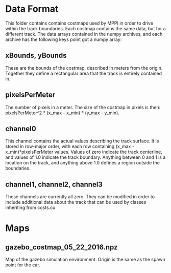 # Data Format

This folder contains contains costmaps used by MPPI in order to drive within the track boundaries. Each costmap contains the same data, but for a different track. The data arrays contained in the numpy archives, and each archive has the following keys point got a numpy array:

## xBounds, yBounds 
These are the bounds of the costmap, described in meters from the origin. Together they define a rectangular area that the track is entirely contained in.

## pixelsPerMeter
The number of pixels in a meter. The size of the costmap in pixels is then: pixelsPerMeter^2 * (x_max - x_min) * (y_max - y_min).

## channel0 
This channel contains the actual values describing the track surface. It is stored in row-major order, with each row containing (x_max - x_min)*pixelsPerMeter values. Values of zero indicate the track centerline, and values of 1.0 indicate the track boundary. Anything between 0 and 1 is a location on the track, and anything above 1.0 defines a region outside the boundaries.

## channel1, channel2, channel3 
These channels are currently all zero. They can be modified in order to include additional data about the track that can be used by classes inheriting from costs.cu.

# Maps

## gazebo_costmap_05_22_2016.npz
Map of the gazebo simulation environment. Origin is the same as the spawn point for the car.